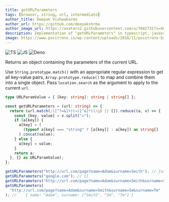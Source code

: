 ```yaml
---
title: getURLParameters
tags: [browser, string, url, intermediate]
author_title: Deepak Vishwakarma
author_url: https://github.com/deepakshrma
author_image_url: https://avatars2.githubusercontent.com/u/7682731?s=400
description: Implementation of "getURLParameters" in typescript, javascript and deno.
image: https://www.positronx.io/wp-content/uploads/2018/11/positronx-banner-1152-1.jpg
---
```


![TS](https://img.shields.io/badge/supports-typescript-blue.svg?style=flat-square)
![JS](https://img.shields.io/badge/supports-javascript-yellow.svg?style=flat-square)
![Deno](https://img.shields.io/badge/supports-deno-green.svg?style=flat-square)

Returns an object containing the parameters of the current URL.

Use `String.prototype.match()` with an appropriate regular expression to get all key-value pairs, `Array.prototype.reduce()` to map and combine them into a single object.
Pass `location.search` as the argument to apply to the current `url`.

```ts title="typescript"
type URLParamValue = { [key: string]: string | string[] };

const getURLParameters = (url: string) => {
  return (url.match(/([^?=&]+)(=([^&]*))/g) || []).reduce((a, v) => {
    const [key, value] = v.split("=");
    if (a[key]) {
      a[key] = (
        (typeof a[key] === "string" ? [a[key]] : a[key]) as string[]
      ).concat(value);
    } else {
      a[key] = value;
    }
    return a;
  }, {} as URLParamValue);
};
```

```ts title="typescript"
getURLParameters("http://url.com/page?name=Adam&surname=Smith"); // {name: 'Adam', surname: 'Smith'}
getURLParameters("google.com"); // {}
getURLParameters("http://url.com/page?name=Adam&surname=Smith&surname=Sm"); // { name: "Adam", surname: ["Smith", "Sm"] }
getURLParameters(
  "http://url.com/page?name=Adam&surname=Smith&surname=Sm&surname=Tm"
); //    { name: "Adam", surname: ["Smith", "Sm", "Tm"] }
```
